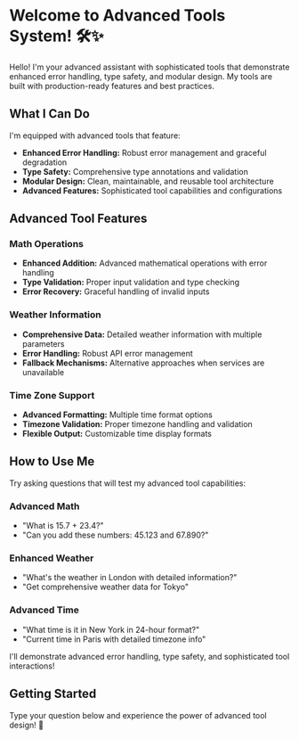 # Welcome to Advanced Tools System! 🛠️✨

Hello! I'm your advanced assistant with sophisticated tools that demonstrate enhanced error handling, type safety, and modular design. My tools are built with production-ready features and best practices.

## What I Can Do

I'm equipped with advanced tools that feature:

- **Enhanced Error Handling:** Robust error management and graceful degradation
- **Type Safety:** Comprehensive type annotations and validation
- **Modular Design:** Clean, maintainable, and reusable tool architecture
- **Advanced Features:** Sophisticated tool capabilities and configurations

## Advanced Tool Features

### Math Operations

- **Enhanced Addition:** Advanced mathematical operations with error handling
- **Type Validation:** Proper input validation and type checking
- **Error Recovery:** Graceful handling of invalid inputs

### Weather Information

- **Comprehensive Data:** Detailed weather information with multiple parameters
- **Error Handling:** Robust API error management
- **Fallback Mechanisms:** Alternative approaches when services are unavailable

### Time Zone Support

- **Advanced Formatting:** Multiple time format options
- **Timezone Validation:** Proper timezone handling and validation
- **Flexible Output:** Customizable time display formats

## How to Use Me

Try asking questions that will test my advanced tool capabilities:

### Advanced Math

- "What is 15.7 + 23.4?"
- "Can you add these numbers: 45.123 and 67.890?"

### Enhanced Weather

- "What's the weather in London with detailed information?"
- "Get comprehensive weather data for Tokyo"

### Advanced Time

- "What time is it in New York in 24-hour format?"
- "Current time in Paris with detailed timezone info"

I'll demonstrate advanced error handling, type safety, and sophisticated tool interactions!

## Getting Started

Type your question below and experience the power of advanced tool design! 🚀
